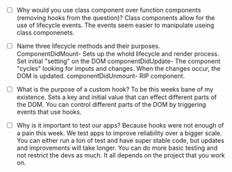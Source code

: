 - [ ] Why would you use class component over function components (removing hooks from the question)?
    Class components allow for the use of lifecycle events. The events seem easier to manipulate useing class componenets. 
- [ ] Name three lifecycle methods and their purposes.
    ComponentDidMount- Sets up the whold lifecycle and render process. Set initial "setting" on the DOM
    componentDidUpdate- The component "cycles" looking for imputs and changes. When the changes occur, the DOM is updated.
    componentDidUnmount- RIP component. 
- [ ] What is the purpose of a custom hook?
    To be this weeks bane of my existence. Sets a key and initial value that can effect different parts of the DOM. You can control different parts of the DOM by triggering events that use hooks. 
- [ ] Why is it important to test our apps?
    Because hooks were not enough of a pain this week. We test apps to improve reliability over a bigger scale. You can either run a ton of test and have super stable code, but updates and improvements will take longer. You can do more basic testing and not restrict the devs as much. It all depends on the project that you work on.
    